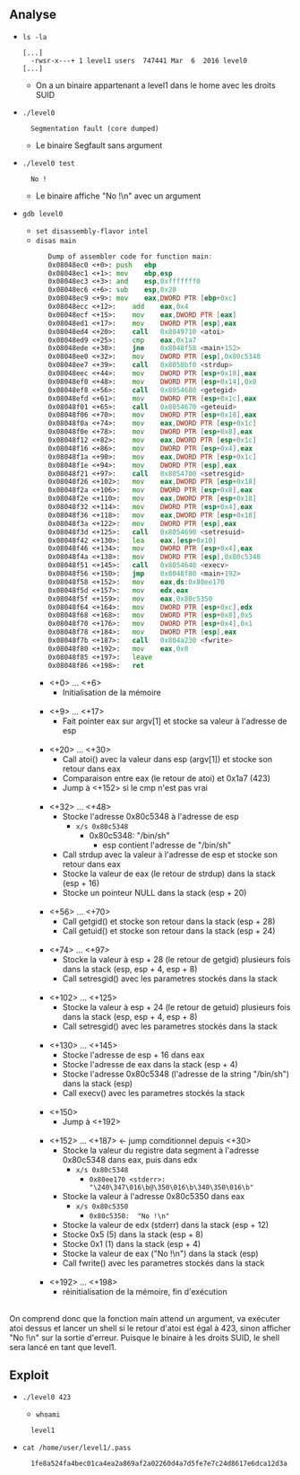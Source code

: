 ## Analyse

- `ls -la`
  ```
  [...]
    -rwsr-x---+ 1 level1 users  747441 Mar  6  2016 level0  
  [...]
  ```
    - On a un binaire appartenant a level1 dans le home avec les droits SUID

- `./level0`
  ```
    Segmentation fault (core dumped)
  ```
  - Le binaire Segfault sans argument

- `./level0 test`
  ```
    No !
  ```
  - Le binaire affiche "No !\n" avec un argument

- `gdb level0`
  - `set disassembly-flavor intel`
  - `disas main`
    ```asm
       Dump of assembler code for function main:
       0x08048ec0 <+0>:	push   ebp
       0x08048ec1 <+1>:	mov    ebp,esp
       0x08048ec3 <+3>:	and    esp,0xfffffff0
       0x08048ec6 <+6>:	sub    esp,0x20
       0x08048ec9 <+9>:	mov    eax,DWORD PTR [ebp+0xc]
       0x08048ecc <+12>:	add    eax,0x4
       0x08048ecf <+15>:	mov    eax,DWORD PTR [eax]
       0x08048ed1 <+17>:	mov    DWORD PTR [esp],eax
       0x08048ed4 <+20>:	call   0x8049710 <atoi>
       0x08048ed9 <+25>:	cmp    eax,0x1a7
       0x08048ede <+30>:	jne    0x8048f58 <main+152>
       0x08048ee0 <+32>:	mov    DWORD PTR [esp],0x80c5348
       0x08048ee7 <+39>:	call   0x8050bf0 <strdup>
       0x08048eec <+44>:	mov    DWORD PTR [esp+0x10],eax
       0x08048ef0 <+48>:	mov    DWORD PTR [esp+0x14],0x0
       0x08048ef8 <+56>:	call   0x8054680 <getegid>
       0x08048efd <+61>:	mov    DWORD PTR [esp+0x1c],eax
       0x08048f01 <+65>:	call   0x8054670 <geteuid>
       0x08048f06 <+70>:	mov    DWORD PTR [esp+0x18],eax
       0x08048f0a <+74>:	mov    eax,DWORD PTR [esp+0x1c]
       0x08048f0e <+78>:	mov    DWORD PTR [esp+0x8],eax
       0x08048f12 <+82>:	mov    eax,DWORD PTR [esp+0x1c]
       0x08048f16 <+86>:	mov    DWORD PTR [esp+0x4],eax
       0x08048f1a <+90>:	mov    eax,DWORD PTR [esp+0x1c]
       0x08048f1e <+94>:	mov    DWORD PTR [esp],eax
       0x08048f21 <+97>:	call   0x8054700 <setresgid>
       0x08048f26 <+102>:	mov    eax,DWORD PTR [esp+0x18]
       0x08048f2a <+106>:	mov    DWORD PTR [esp+0x8],eax
       0x08048f2e <+110>:	mov    eax,DWORD PTR [esp+0x18]
       0x08048f32 <+114>:	mov    DWORD PTR [esp+0x4],eax
       0x08048f36 <+118>:	mov    eax,DWORD PTR [esp+0x18]
       0x08048f3a <+122>:	mov    DWORD PTR [esp],eax
       0x08048f3d <+125>:	call   0x8054690 <setresuid>
       0x08048f42 <+130>:	lea    eax,[esp+0x10]
       0x08048f46 <+134>:	mov    DWORD PTR [esp+0x4],eax
       0x08048f4a <+138>:	mov    DWORD PTR [esp],0x80c5348
       0x08048f51 <+145>:	call   0x8054640 <execv>
       0x08048f56 <+150>:	jmp    0x8048f80 <main+192>
       0x08048f58 <+152>:	mov    eax,ds:0x80ee170
       0x08048f5d <+157>:	mov    edx,eax
       0x08048f5f <+159>:	mov    eax,0x80c5350
       0x08048f64 <+164>:	mov    DWORD PTR [esp+0xc],edx
       0x08048f68 <+168>:	mov    DWORD PTR [esp+0x8],0x5
       0x08048f70 <+176>:	mov    DWORD PTR [esp+0x4],0x1
       0x08048f78 <+184>:	mov    DWORD PTR [esp],eax
       0x08048f7b <+187>:	call   0x804a230 <fwrite>
       0x08048f80 <+192>:	mov    eax,0x0
       0x08048f85 <+197>:	leave
       0x08048f86 <+198>:	ret  
    ```
    - <+0> ... <+6>
      - Initialisation de la mémoire<br/><br/>
    - <+9> ... <+17>
      - Fait pointer eax sur argv[1] et stocke sa valeur à l'adresse de esp<br/><br/>
    - <+20> ... <+30>
      - Call atoi() avec la valeur dans esp (argv[1]) et stocke son retour dans eax
      - Comparaison entre eax (le retour de atoi) et 0x1a7 (423)
      - Jump à <+152> si le cmp n'est pas vrai<br/><br/>
    - <+32> ... <+48>
      - Stocke l'adresse 0x80c5348 à l'adresse de esp
        - `x/s 0x80c5348`
          - 0x80c5348:	 "/bin/sh"
            - esp contient l'adresse de "/bin/sh"
      - Call strdup avec la valeur à l'adresse de esp et stocke son retour dans eax
      - Stocke la valeur de eax (le retour de strdup) dans la stack (esp + 16)
      - Stocke un pointeur NULL dans la stack (esp + 20)<br/><br/>
    - <+56> ... <+70>
      - Call getgid() et stocke son retour dans la stack (esp + 28)
      - Call getuid() et stocke son retour dans la stack (esp + 24)<br/><br/>
    - <+74> ... <+97>
      - Stocke la valeur à esp + 28 (le retour de getgid) plusieurs fois dans la stack (esp, esp + 4, esp + 8)
      - Call setresgid() avec les parametres stockés dans la stack<br/><br/>
    - <+102> ... <+125>
      - Stocke la valeur à esp + 24 (le retour de getuid) plusieurs fois dans la stack (esp, esp + 4, esp + 8)
      - Call setresgid() avec les parametres stockés dans la stack<br/><br/>
    - <+130> ... <+145>
      - Stocke l'adresse de esp + 16 dans eax
      - Stocke l'adresse de eax dans la stack (esp + 4)
      - Stocke l'adresse 0x80c5348 (l'adresse de la string "/bin/sh") dans la stack (esp)
      - Call execv() avec les parametres stockés la stack<br/><br/>
    - <+150>
      - Jump à <+192><br/><br/>
    - <+152> ... <+187>    <- jump comditionnel depuis <+30>
      - Stocke la valeur du registre data segment à l'adresse 0x80c5348 dans eax, puis dans edx
        - `x/s 0x80c5348`
          - `0x80ee170 <stderr>:	 "\240\347\016\b@\350\016\b\340\350\016\b"`
      - Stocke la valeur à l'adresse 0x80c5350 dans eax
        - `x/s 0x80c5350`
          - `0x80c5350:	 "No !\n"`
      - Stocke la valeur de edx (stderr) dans la stack (esp + 12)
      - Stocke 0x5 (5) dans la stack (esp + 8)
      - Stocke 0x1 (1) dans la stack (esp + 4)
      - Stocke la valeur de eax ("No !\n") dans la stack (esp)
      - Call fwrite() avec les parametres stockés dans la stack<br/><br/>
    - <+192> ... <+198>
      - réinitialisation de la mémoire, fin d'exécution<br/><br/>

On comprend donc que la fonction main attend un argument, va exécuter atoi dessus et lancer un shell si le retour d'atoi est égal à 423, sinon afficher "No !\n" sur la sortie d'erreur. Puisque le binaire à les droits SUID, le shell sera lancé en tant que level1.

## Exploit
- `./level0 423`
    - `whoami`
    ```
      level1
    ```

- `cat /home/user/level1/.pass`
  ```
    1fe8a524fa4bec01ca4ea2a869af2a02260d4a7d5fe7e7c24d8617e6dca12d3a
  ```

